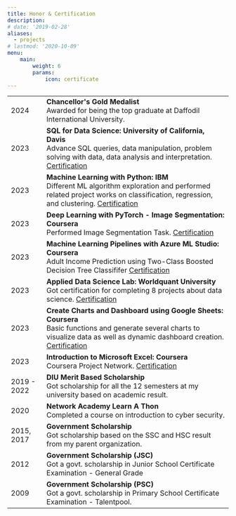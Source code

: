 ```yaml
---
title: Honor & Certification
description:
# date: '2019-02-28'
aliases:
  - projects
# lastmod: '2020-10-09'
menu:
    main: 
        weight: 6
        params:
            icon: certificate
---
```

|   |   |
|---|---|
|2024     | **Chancellor's Gold Medalist** <br> Awarded for being the top graduate at Daffodil International University.    |
|2023     | **SQL for Data Science: University of California, Davis** <br> Advance SQL queries, data manipulation, problem solving with data, data analysis and interpretation. [Certification](https://coursera.org/share/5ccbe25a05a66d413f4fd7b658988ff8)    |
|2023     | **Machine Learning with Python: IBM** <br> Different ML algorithm exploration and performed related project works on classification, regression, and clustering. [Certification](https://coursera.org/share/f0c8124625495a812465bc7393917815)    |
|2023     | **Deep Learning with PyTorch - Image Segmentation: Coursera** <br> Performed Image Segmentation Task. [Certification](https://coursera.org/share/23d1f90b78230464760aa1d075c626ab)    |
|2023     | **Machine Learning Pipelines with Azure ML Studio: Coursera** <br> Adult Income Prediction using Two-Class Boosted Decision Tree Classififer [Certification](https://coursera.org/share/63651b18d82a6062fb5d135637c696c3)    |
|2023     | **Applied Data Science Lab: Worldquant University** <br> Got certification for completing 8 projects about data science. [Certification](https://www.credly.com/badges/75a56a65-03f6-4ac0-bb7a-6d4044034cb4/public_url)    |
|2023     | **Create Charts and Dashboard using Google Sheets: Coursera** <br> Basic functions and generate several charts to visualize data as well as dynamic dashboard creation. [Certification](https://coursera.org/share/25892dbce39e17a38a962dfd2a605a5a)    |
|2023     | **Introduction to Microsoft Excel: Coursera** <br> Coursera Project Network. [Certification](https://coursera.org/share/4352893b1654bf085870205b40fbdf52)    |
|2019 - 2022     | **DIU Merit Based Scholarship** <br> Got scholarship for all the 12 semesters at my university based on academic result.    |
|2020   | **Network Academy Learn A Thon** <br> Completed a course on introduction to cyber security. |
|2015, 2017   | **Government Scholarship** <br> Got scholarship based on the SSC and HSC result from my parent organization. |
|2012   | **Government Scholarship (JSC)** <br> Got a govt. scholarship in Junior School Certificate Examination - General Grade |
|2009   | **Government Scholarship (PSC)** <br> Got a govt. scholarship in Primary School Certificate Examination - Talentpool. |
